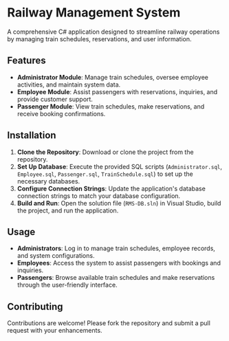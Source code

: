 # Railway Management System

A comprehensive C# application designed to streamline railway operations by managing train schedules, reservations, and user information.

## Features

- **Administrator Module**: Manage train schedules, oversee employee activities, and maintain system data.
- **Employee Module**: Assist passengers with reservations, inquiries, and provide customer support.
- **Passenger Module**: View train schedules, make reservations, and receive booking confirmations.

## Installation

1. **Clone the Repository**: Download or clone the project from the repository.
2. **Set Up Database**: Execute the provided SQL scripts (`Administrator.sql`, `Employee.sql`, `Passenger.sql`, `TrainSchedule.sql`) to set up the necessary databases.
3. **Configure Connection Strings**: Update the application's database connection strings to match your database configuration.
4. **Build and Run**: Open the solution file (`RMS-DB.sln`) in Visual Studio, build the project, and run the application.

## Usage

- **Administrators**: Log in to manage train schedules, employee records, and system configurations.
- **Employees**: Access the system to assist passengers with bookings and inquiries.
- **Passengers**: Browse available train schedules and make reservations through the user-friendly interface.

## Contributing

Contributions are welcome! Please fork the repository and submit a pull request with your enhancements.
